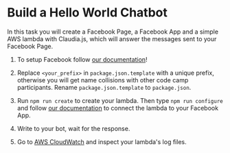 # Build a Hello World Chatbot

In this task you will create a Facebook Page, a Facebook App and a simple AWS lambda with Claudia.js, which will answer the messages sent to your Facebook Page.

1. To setup Facebook follow [our documentation](https://github.com/senacor/InnoLabFacebookMessenger/tree/master/docs/setup_facebook)!

2. Replace `<your_prefix>` in `package.json.template` with a unique prefix, otherwise you will get name collisions with other code camp participants. Rename `package.json.template` to `package.json`.

3. Run `npm run create` to create your lambda. Then type `npm run configure` and follow [our documentation](https://github.com/senacor/InnoLabFacebookMessenger/tree/master/docs/facebook_chatbot_with_claudia_js_in_five_minutes#create-a-webhook) to connect the lambda to your Facebook App.

4. Write to your bot, wait for the response.

5. Go to [AWS CloudWatch](https://eu-central-1.console.aws.amazon.com/cloudwatch/home?region=eu-central-1#) and inspect your lambda's log files.
